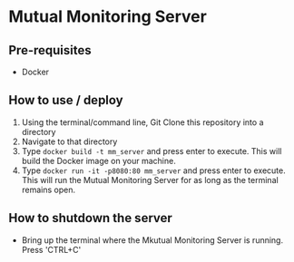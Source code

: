 # Mutual Monitoring Server

## Pre-requisites
* Docker

## How to use / deploy
1. Using the terminal/command line, Git Clone this repository into a directory
2. Navigate to that directory
3. Type `docker build -t mm_server` and press enter to execute. This will build the Docker image on your machine.
4. Type `docker run -it -p8080:80 mm_server` and press enter to execute. This will run the Mutual Monitoring Server for as long as the terminal remains open.

## How to shutdown the server
* Bring up the terminal where the Mkutual Monitoring Server is running. Press 'CTRL+C'

